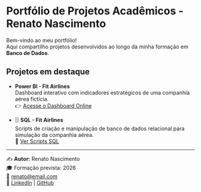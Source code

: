# Portfólio de Projetos Acadêmicos - Renato Nascimento

Bem-vindo ao meu portfólio!  
Aqui compartilho projetos desenvolvidos ao longo da minha formação em **Banco de Dados**.

## Projetos em destaque
-  **Power BI - Fit Airlines**  
  Dashboard interativo com indicadores estratégicos de uma companhia aérea fictícia.  
  👉 [Acesse o Dashboard Online](https://app.powerbi.com/reportEmbed?reportId=009b1bf0-3642-4f5f-9561-40ae6c8ebff5&autoAuth=true&ctid=c0205eec-f970-4c93-ab97-fe08a313bdab)  

- 🗄️ **SQL - Fit Airlines**  
  Scripts de criação e manipulação de banco de dados relacional para simulação da companhia aérea.  
  📂 [Ver Scripts SQL](./SQL)

---

✍️ **Autor:** Renato Nascimento  
🎓 Formação prevista: 2026  
📧 renato@email.com  
🔗 [LinkedIn](https://www.linkedin.com) | [GitHub](https://github.com/seu-usuario)

